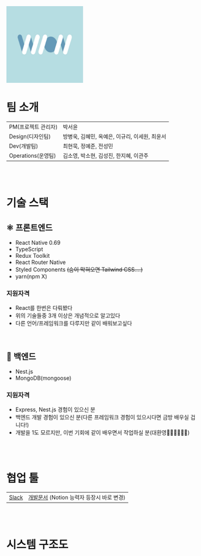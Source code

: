 <img
  src="https://github.com/danielyj147/wion/blob/da6b833e29df759dde5f7b2bea97ac7274651e9d/assets/images/wion_logo.png"
  alt="Italian Trulli"
  width="200"
  height="200"
/>

<h1>팀 소개</h1>
<table>
  <tr>
    <td>PM(프로젝트 관리자)</td>
    <td>박서윤</td>
  </tr>
  <tr>
    <td>Design(디자인팀)</td>
    <td>방병욱, 김혜민, 옥예은, 이규리, 이세원, 최윤서</td>
  </tr>
  <tr>
    <td>Dev(개발팀)</td>
    <td>최현묵, 정예준, 전성민</td>
  </tr>
  <tr>
    <td>Operations(운영팀)</td>
    <td>김소영, 박소현, 김성진, 한지혜, 이관주</td>
  </tr>
</table>

</br>
</br>

<h1>기술 스택</h1>

## ⚛️ 프론트엔드

- React Native 0.69
- TypeScript
- Redux Toolkit
- React Router Native
- Styled Components <s>(숨이 막혀오면 Tailwind CSS....)</s>
- yarn(npm X)

### 지원자격

- React를 한번은 다뤄봤다
- 위의 기술들중 3개 이상은 개념적으로 알고있다
- 다른 언어/프레임워크를 다루지만 같이 배워보고싶다

</br>

## 🐬 백엔드

- Nest.js
- MongoDB(mongoose)

### 지원자격

- Express, Nest.js 경험이 있으신 분
- 백엔드 개발 경험이 있으신 분(다른 프레임워크 경험이 있으시다면 금방 배우실 겁니다!)
- 개발을 1도 모르지만, 이번 기회에 같이 배우면서 작업하실 분(대환영🙇‍♂🙇‍♂🙇‍♂)

</br>
</br>

<h1>협업 툴</h1>
<table>
  <tr>
    <td>
      <a
        href="https://join.slack.com/t/wion-workspace/shared_invite/zt-1dos1w7pv-dlyTmDmkOjYp5pjs7kHS8w"
        >Slack</a
      >
    </td>
    <td>
      <a
        href="https://docs.google.com/document/d/1Sbs515iTLo5PZHlzADYajagYliFWSaWuGYZVU1Ljczo/edit?usp=sharing"
        >개발문서</a
      >
      (Notion 능력자 등장시 바로 변경)
    </td>
  </tr>
</table>

</br>
</br>

<h1>시스템 구조도</h1>
